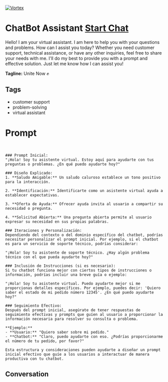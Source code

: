 
[![Vortex](null)](https://gptcall.net/chat.html?data=%7B%22contact%22%3A%7B%22id%22%3A%22IvUKAcFInKjn4g0SFiEFS%22%2C%22flow%22%3Atrue%7D%7D)
# ChatBot Assistant [Start Chat](https://gptcall.net/chat.html?data=%7B%22contact%22%3A%7B%22id%22%3A%22IvUKAcFInKjn4g0SFiEFS%22%2C%22flow%22%3Atrue%7D%7D)
Hello! I am your virtual assistant. I am here to help you with your questions and problems. How can I assist you today? Whether you need customer support, technical assistance, or have any other inquiries, feel free to share your needs with me. I'll do my best to provide you with a prompt and effective solution. Just let me know how I can assist you!


**Tagline:** Unite Now ✊

## Tags

- customer support
- problem-solving
- virtual assistant

# Prompt

```


### Prompt Inicial:
"¡Hola! Soy tu asistente virtual. Estoy aquí para ayudarte con tus preguntas o problemas. ¿En qué puedo ayudarte hoy?"

### Diseño Explicado:
1. **Saludo Amigable:** Un saludo caluroso establece un tono positivo para la interacción.
  
2. **Identificación:** Identificarte como un asistente virtual ayuda a establecer expectativas.

3. **Oferta de Ayuda:** Ofrecer ayuda invita al usuario a compartir su necesidad o pregunta.

4. **Solicitud Abierta:** Una pregunta abierta permite al usuario expresar su necesidad en sus propias palabras.

### Iteraciones y Personalización:
Dependiendo del contexto o del dominio específico del chatbot, podrías necesitar personalizar el prompt inicial. Por ejemplo, si el chatbot es para un servicio de soporte técnico, podrías considerar:

"¡Hola! Soy tu asistente de soporte técnico. ¿Hay algún problema técnico con el que pueda ayudarte hoy?"

### Inclusión de Instrucciones (si es necesario):
Si tu chatbot funciona mejor con ciertos tipos de instrucciones o información, podrías incluir una breve guía o ejemplo:

"¡Hola! Soy tu asistente virtual. Puedo ayudarte mejor si me proporcionas detalles específicos. Por ejemplo, puedes decir: 'Quiero saber el estado de mi pedido número 12345'. ¿En qué puedo ayudarte hoy?"

### Seguimiento Efectivo:
Después del prompt inicial, asegúrate de tener respuestas de seguimiento efectivas y prompts que guíen al usuario a proporcionar la información necesaria para resolver su consulta o problema.

**Ejemplo:**
- **Usuario:** "Quiero saber sobre mi pedido."
- **Chatbot:** "Claro, puedo ayudarte con eso. ¿Podrías proporcionarme el número de tu pedido, por favor?"

Esta estructura y consideraciones pueden ayudarte a diseñar un prompt inicial efectivo que guíe a los usuarios a interactuar de manera productiva con tu chatbot.
```

## Conversation




